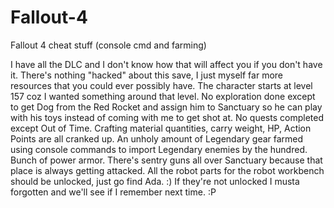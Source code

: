 # Fallout-4
Fallout 4 cheat stuff (console cmd and farming)

I have all the DLC and I don't know how that will affect you if you don't have it. There's nothing "hacked" about this save, I just myself far more resources that you could ever possibly have. The character starts at level 157 coz I wanted something around that level. No exploration done except to get Dog from the Red Rocket and assign him to Sanctuary so he can play with his toys instead of coming with me to get shot at. No quests completed except Out of Time. Crafting material quantities, carry weight, HP, Action Points are all cranked up. An unholy amount of Legendary gear farmed using console commands to import Legendary enemies by the hundred. Bunch of power armor. There's sentry guns all over Sanctuary because that place is always getting attacked. All the robot parts for the robot workbench should be unlocked, just go find Ada. :) If they're not unlocked I musta forgotten and we'll see if I remember next time. :P
